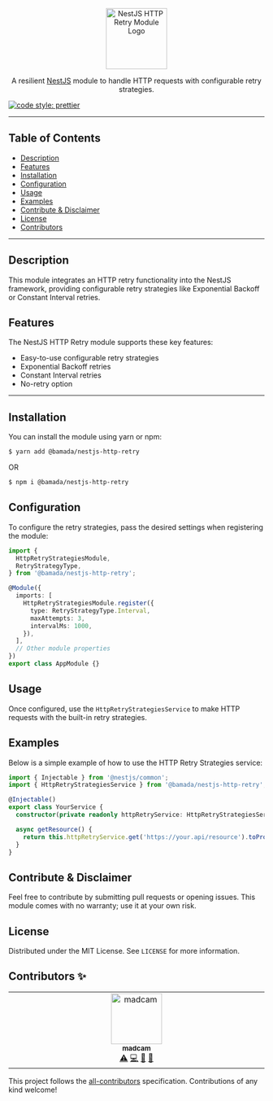 <p align="center">
  <a href="https://github.com/your-github/nestjs-http-retry" target="blank"><img src="https://test.todo" width="120" alt="NestJS HTTP Retry Module Logo" /></a>
</p>

<p align="center">A resilient <a href="http://nestjs.com/" target="blank">NestJS</a> module to handle HTTP requests with configurable retry strategies.</p>

[![code style: prettier](https://img.shields.io/badge/code_style-prettier-ff69b4.svg?style=flat-square)](https://github.com/prettier/prettier)

---

## Table of Contents

- [Description](#description)
- [Features](#features)
- [Installation](#installation)
- [Configuration](#configuration)
- [Usage](#usage)
- [Examples](#examples)
- [Contribute & Disclaimer](#contribute--disclaimer)
- [License](#license)
- [Contributors](#contributors-)

---

## Description

This module integrates an HTTP retry functionality into the NestJS framework, providing configurable retry strategies like Exponential Backoff or Constant Interval retries.

## Features

The NestJS HTTP Retry module supports these key features:

- Easy-to-use configurable retry strategies
- Exponential Backoff retries
- Constant Interval retries
- No-retry option

---

## Installation

You can install the module using yarn or npm:

```bash
$ yarn add @bamada/nestjs-http-retry
```

OR

```bash
$ npm i @bamada/nestjs-http-retry
```

## Configuration

To configure the retry strategies, pass the desired settings when registering the module:

```typescript
import {
  HttpRetryStrategiesModule,
  RetryStrategyType,
} from '@bamada/nestjs-http-retry';

@Module({
  imports: [
    HttpRetryStrategiesModule.register({
      type: RetryStrategyType.Interval,
      maxAttempts: 3,
      intervalMs: 1000,
    }),
  ],
  // Other module properties
})
export class AppModule {}
```

## Usage

Once configured, use the `HttpRetryStrategiesService` to make HTTP requests with the built-in retry strategies.

## Examples

Below is a simple example of how to use the HTTP Retry Strategies service:

```typescript
import { Injectable } from '@nestjs/common';
import { HttpRetryStrategiesService } from '@bamada/nestjs-http-retry';

@Injectable()
export class YourService {
  constructor(private readonly httpRetryService: HttpRetryStrategiesService) {}

  async getResource() {
    return this.httpRetryService.get('https://your.api/resource').toPromise();
  }
}
```

## Contribute & Disclaimer

Feel free to contribute by submitting pull requests or opening issues. This module comes with no warranty; use it at your own risk.

## License

Distributed under the MIT License. See `LICENSE` for more information.

## Contributors ✨

<!-- ALL-CONTRIBUTORS-LIST:START - Do not remove or modify this section -->
<!-- prettier-ignore-start -->
<!-- markdownlint-disable -->
<table>
  <tbody>
    <tr>
      <td align="center" valign="top" width="14.28%"><a href="https://github.com/bamada"><img src="https://avatars.githubusercontent.com/u/7466570?v=4?s=100" width="100px;" alt="madcam"/><br /><sub><b>madcam</b></sub></a><br /><a href="https://github.com/bamada/nest-slack-bolt/commits?author=bamada" title="Tests">⚠️</a> <a href="https://github.com/bamada/nest-slack-bolt/commits?author=bamada" title="Code">💻</a> <a href="https://github.com/bamada/nest-slack-bolt/commits?author=bamada" title="Documentation">📖</a> <a href="https://github.com/bamada/nest-slack-bolt/issues?q=author%3Abamada" title="Bug reports">🐛</a></td>
    </tr>
  </tbody>
</table>

<!-- markdownlint-restore -->
<!-- prettier-ignore-end -->

<!-- ALL-CONTRIBUTORS-LIST:END -->

This project follows the [all-contributors](https://github.com/all-contributors/all-contributors) specification. Contributions of any kind welcome!
